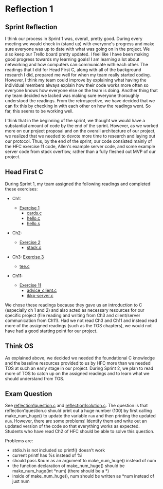 # Reflection 1

## Sprint Reflection

I think our process in Sprint 1 was, overall, pretty good. During every meeting we would check in (stand up) with everyone's progress and make sure everyone was up to date with what was going on in the project. We also keep our Trello board pretty updated. I feel like I have been making good progress towards my learning goals! I am learning a lot about networking and how computers can communicate with each other. The readings that I did for Head First C, along with all of the background research I did, prepared me well for when my team really started coding. However, I think my team could improve by explaining what having the individual members always explain how their code works more often so everyone knows how everyone else on the team is doing. Another thing that my team decided we lacked was making sure everyone thoroughly understood the readings. From the retrospective, we have decided that we can fix this by checking in with each other on how the readings went. So far, this seems to be working well.

I think that in the beginning of the sprint, we thought we would have a substantial amount of code by the end of the sprint. However, as we worked more on our project proposal and on the overall architecture of our project, we realized that we needed to devote more time to research and laying out our protocol. Thus, by the end of the sprint, our code consisted mainly of the HFC exercise 11 code, Allen's example server code, and some example server code from stack overflow, rather than a fully fleshed out MVP of our project.

## Head First C
During Sprint 1, my team assigned the following readings and completed these exercises:

- Ch1:
  - [Exercise 1](https://github.com/jovanduy/ExercisesInC/tree/master/exercises/ex01)
    - [cards.c](https://github.com/jovanduy/ExercisesInC/blob/master/exercises/ex01/cards.c)
    - [hello.c](https://github.com/jovanduy/ExercisesInC/blob/master/exercises/ex01/hello.c)
    - [hello.s](https://github.com/jovanduy/ExercisesInC/blob/master/exercises/ex01/hello.s)

- Ch2:
  - [Exercise 2](https://github.com/jovanduy/ExercisesInC/tree/master/exercises/ex02)
    - [stack.c](https://github.com/jovanduy/ExercisesInC/blob/master/exercises/ex02/stack.c)

- Ch3:
  [Exercise 3](https://github.com/jovanduy/ExercisesInC/tree/master/exercises/ex03)
    - [tee.c](https://github.com/jovanduy/ExercisesInC/blob/master/exercises/ex03/tee.c)

- Ch11:
  - [Exercise 11](https://github.com/jovanduy/ExercisesInC/tree/master/exercises/ex11)
    - [advice_client.c](https://github.com/jovanduy/ExercisesInC/blob/master/exercises/ex11/advice_client.c)
    - [ikkp-server.c](https://github.com/jovanduy/ExercisesInC/blob/master/exercises/ex11/ikkp-server.c)

We chose these readings because they gave us an introduction to C (especially ch 1 and 2) and also acted as necessary resources for our specific project (file reading and writing from Ch3 and client/server communication from Ch11). Had we not read Ch3 and Ch11 and instead read more of the assigned readings (such as the TOS chapters), we would not have had a good starting point for our project.

## Think OS

As explained above, we decided we needed the foundational C knowledge and the baseline resources provided to us by HFC more than we needed TOS at such an early stage in our project. During Sprint 2, we plan to read more of TOS to catch up on the assigned readings and to learn what we should understand from TOS.

## Exam Question
See [reflection1question.c](https://github.com/jovanduy/ExercisesInC/blob/master/reflections/reflection1question.c) and [reflection1solution.c](https://github.com/jovanduy/ExercisesInC/blob/master/reflections/reflection1solution.c). The question is that reflection1question.c should print out a huge number (100) by first calling make_num_huge() to update the variable `num` and then printing the updated `num`. However, there are some problems! Identify them and write out an updated version of the code so that everything works as expected. Students who have read Ch2 of HFC should be able to solve this question.

Problems are:
- stdio.h is not included so printf() doesn't work
- current printf has %s instead of %i
- should pass &num as an argument to make_num_huge() instead of num
- the function declaration of make_num_huge() should be make_num_huge(int \*num) (there should be a \*)
- inside of make_num_huge(), num should be written as \*num instead of just num
